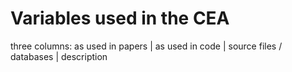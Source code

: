# Variables used in the CEA

three columns: as used in papers | as used in code | source files / databases | description